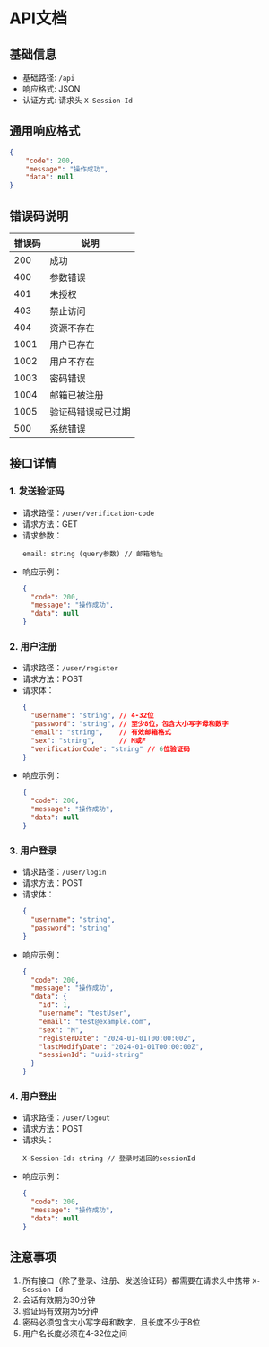 
# API文档

## 基础信息

- 基础路径: `/api`
- 响应格式: JSON
- 认证方式: 请求头 `X-Session-Id`

## 通用响应格式

```json
{
    "code": 200,
    "message": "操作成功",
    "data": null
}
```


## 错误码说明

| 错误码 | 说明               |
| ------ | ------------------ |
| 200    | 成功               |
| 400    | 参数错误           |
| 401    | 未授权             |
| 403    | 禁止访问           |
| 404    | 资源不存在         |
| 1001   | 用户已存在         |
| 1002   | 用户不存在         |
| 1003   | 密码错误           |
| 1004   | 邮箱已被注册       |
| 1005   | 验证码错误或已过期 |
| 500    | 系统错误           |

## 接口详情

### 1. 发送验证码

- 请求路径：`/user/verification-code`
- 请求方法：GET
- 请求参数：
  ```
  email: string (query参数) // 邮箱地址
  ```
- 响应示例：
  ```json
  {
    "code": 200,
    "message": "操作成功",
    "data": null
  }
  ```

### 2. 用户注册

- 请求路径：`/user/register`
- 请求方法：POST
- 请求体：
  ```json
  {
    "username": "string", // 4-32位
    "password": "string", // 至少8位，包含大小写字母和数字
    "email": "string",    // 有效邮箱格式
    "sex": "string",      // M或F
    "verificationCode": "string" // 6位验证码
  }
  ```
- 响应示例：
  ```json
  {
    "code": 200,
    "message": "操作成功",
    "data": null
  }
  ```

### 3. 用户登录

- 请求路径：`/user/login`
- 请求方法：POST
- 请求体：
  ```json
  {
    "username": "string",
    "password": "string"
  }
  ```
- 响应示例：
  ```json
  {
    "code": 200,
    "message": "操作成功",
    "data": {
      "id": 1,
      "username": "testUser",
      "email": "test@example.com",
      "sex": "M",
      "registerDate": "2024-01-01T00:00:00Z",
      "lastModifyDate": "2024-01-01T00:00:00Z",
      "sessionId": "uuid-string"
    }
  }
  ```

### 4. 用户登出

- 请求路径：`/user/logout`
- 请求方法：POST
- 请求头：
  ```
  X-Session-Id: string // 登录时返回的sessionId
  ```
- 响应示例：
  ```json
  {
    "code": 200,
    "message": "操作成功",
    "data": null
  }
  ```

## 注意事项

1. 所有接口（除了登录、注册、发送验证码）都需要在请求头中携带 `X-Session-Id`
2. 会话有效期为30分钟
3. 验证码有效期为5分钟
4. 密码必须包含大小写字母和数字，且长度不少于8位
5. 用户名长度必须在4-32位之间
